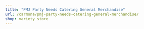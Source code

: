 ```yaml
---
title: "PMJ Party Needs Catering General Merchandise"
url: /carmona/pmj-party-needs-catering-general-merchandise/
shop: variety store
---
```


